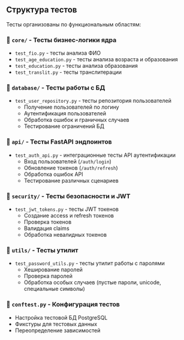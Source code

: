 ## Структура тестов

Тесты организованы по функциональным областям:

### 📁 `core/` - Тесты бизнес-логики ядра
- `test_fio.py` - тесты анализа ФИО
- `test_age_education.py` - тесты анализа возраста и образования  
- `test_education.py` - тесты анализа образования
- `test_translit.py` - тесты транслитерации

### 📁 `database/` - Тесты работы с БД
- `test_user_repository.py` - тесты репозитория пользователей
  - Получение пользователей по логину
  - Аутентификация пользователей
  - Обработка ошибок и граничных случаев
  - Тестирование ограничений БД

### 📁 `api/` - Тесты FastAPI эндпоинтов
- `test_auth_api.py` - интеграционные тесты API аутентификации
  - Вход пользователей (`/auth/login`)
  - Обновление токенов (`/auth/refresh`)
  - Обработка ошибок API
  - Тестирование различных сценариев

### 📁 `security/` - Тесты безопасности и JWT
- `test_jwt_tokens.py` - тесты JWT токенов
  - Создание access и refresh токенов
  - Проверка токенов
  - Валидация claims
  - Обработка невалидных токенов

### 📁 `utils/` - Тесты утилит
- `test_password_utils.py` - тесты утилит работы с паролями
  - Хеширование паролей
  - Проверка паролей
  - Обработка особых случаев (пустые пароли, unicode, специальные символы)

### 📄 `conftest.py` - Конфигурация тестов
- Настройка тестовой БД PostgreSQL
- Фикстуры для тестовых данных
- Переопределение зависимостей
